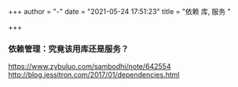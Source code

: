 +++
author = "-"
date = "2021-05-24 17:51:23" 
title = "依赖 库, 服务 "

+++

### 依赖管理：究竟该用库还是服务？

https://www.zybuluo.com/sambodhi/note/642554 
http://blog.jessitron.com/2017/01/dependencies.html  
